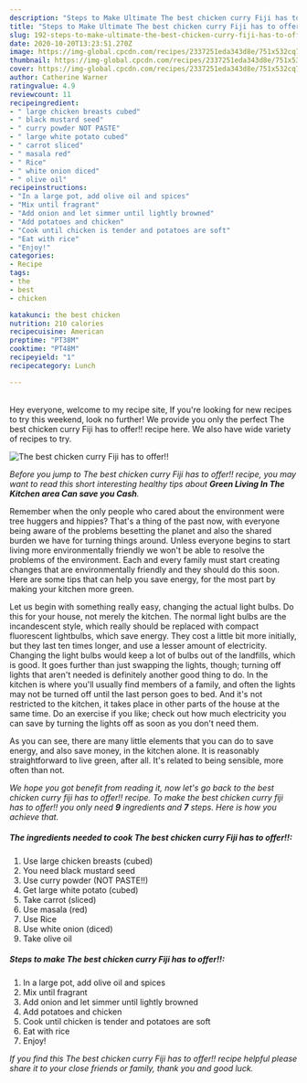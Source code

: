 ```yaml
---
description: "Steps to Make Ultimate The best chicken curry Fiji has to offer!!"
title: "Steps to Make Ultimate The best chicken curry Fiji has to offer!!"
slug: 192-steps-to-make-ultimate-the-best-chicken-curry-fiji-has-to-offer
date: 2020-10-20T13:23:51.270Z
image: https://img-global.cpcdn.com/recipes/2337251eda343d8e/751x532cq70/the-best-chicken-curry-fiji-has-to-offer-recipe-main-photo.jpg
thumbnail: https://img-global.cpcdn.com/recipes/2337251eda343d8e/751x532cq70/the-best-chicken-curry-fiji-has-to-offer-recipe-main-photo.jpg
cover: https://img-global.cpcdn.com/recipes/2337251eda343d8e/751x532cq70/the-best-chicken-curry-fiji-has-to-offer-recipe-main-photo.jpg
author: Catherine Warner
ratingvalue: 4.9
reviewcount: 11
recipeingredient:
- " large chicken breasts cubed"
- " black mustard seed"
- " curry powder NOT PASTE"
- " large white potato cubed"
- " carrot sliced"
- " masala red"
- " Rice"
- " white onion diced"
- " olive oil"
recipeinstructions:
- "In a large pot, add olive oil and spices"
- "Mix until fragrant"
- "Add onion and let simmer until lightly browned"
- "Add potatoes and chicken"
- "Cook until chicken is tender and potatoes are soft"
- "Eat with rice"
- "Enjoy!"
categories:
- Recipe
tags:
- the
- best
- chicken

katakunci: the best chicken 
nutrition: 210 calories
recipecuisine: American
preptime: "PT38M"
cooktime: "PT48M"
recipeyield: "1"
recipecategory: Lunch

---
```

<br>
Hey everyone, welcome to my recipe site, If you're looking for new recipes to try this weekend, look no further! We provide you only the perfect The best chicken curry Fiji has to offer!! recipe here. We also have wide variety of recipes to try.
<br>


![The best chicken curry Fiji has to offer!!](https://img-global.cpcdn.com/recipes/2337251eda343d8e/751x532cq70/the-best-chicken-curry-fiji-has-to-offer-recipe-main-photo.jpg)

<i>Before you jump to The best chicken curry Fiji has to offer!! recipe, you may want to read this short interesting healthy tips about 
<strong>Green Living In The Kitchen area Can save you Cash</strong>.</i>
</br>

Remember when the only people who cared about the environment were tree huggers and hippies? That's a thing of the past now, with everyone being aware of the problems besetting the planet and also the shared burden we have for turning things around. Unless everyone begins to start living more environmentally friendly we won't be able to resolve the problems of the environment. Each and every family must start creating changes that are environmentally friendly and they should do this soon. Here are some tips that can help you save energy, for the most part by making your kitchen more green.

Let us begin with something really easy, changing the actual light bulbs. Do this for your house, not merely the kitchen. The normal light bulbs are the incandescent style, which really should be replaced with compact fluorescent lightbulbs, which save energy. They cost a little bit more initially, but they last ten times longer, and use a lesser amount of electricity. Changing the light bulbs would keep a lot of bulbs out of the landfills, which is good. It goes further than just swapping the lights, though; turning off lights that aren't needed is definitely another good thing to do. In the kitchen is where you'll usually find members of a family, and often the lights may not be turned off until the last person goes to bed. And it's not restricted to the kitchen, it takes place in other parts of the house at the same time. Do an exercise if you like; check out how much electricity you can save by turning the lights off as soon as you don't need them.

As you can see, there are many little elements that you can do to save energy, and also save money, in the kitchen alone. It is reasonably straightforward to live green, after all. It's related to being sensible, more often than not.


<i>We hope you got benefit from reading it, now let's go back to the best chicken curry fiji has to offer!! recipe. To make the best chicken curry fiji has to offer!! you only need <strong>9</strong> ingredients and <strong>7</strong> steps. Here is how you achieve that.
</i>

##### The ingredients needed to cook The best chicken curry Fiji has to offer!!:

1. Use  large chicken breasts (cubed)
1. You need  black mustard seed
1. Use  curry powder (NOT PASTE!!)
1. Get  large white potato (cubed)
1. Take  carrot (sliced)
1. Use  masala (red)
1. Use  Rice
1. Use  white onion (diced)
1. Take  olive oil


##### Steps to make The best chicken curry Fiji has to offer!!:

1. In a large pot, add olive oil and spices
1. Mix until fragrant
1. Add onion and let simmer until lightly browned
1. Add potatoes and chicken
1. Cook until chicken is tender and potatoes are soft
1. Eat with rice
1. Enjoy!


<i>If you find this The best chicken curry Fiji has to offer!! recipe helpful please share it to your close friends or family, thank you and good luck.</i>

